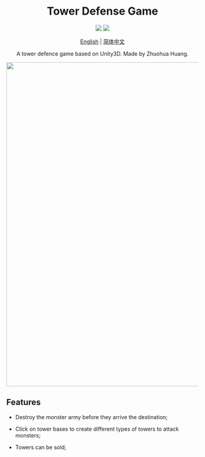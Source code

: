 # <div align="center">Tower Defense Game</div>
<div align="center">
<img src="https://img.shields.io/badge/build-passing-brightgreen"/>
<img src="https://img.shields.io/badge/Unity3D-2021.3.14f1-blue"/>
</div>
<div align="center">

  [English](README.md) | [简体中文](README.zh-CN.md)

A tower defence game based on Unity3D. Made by Zhuohua Huang.
    <p>
      <img width="850" src="https://user-images.githubusercontent.com/71301342/210209694-1ad91647-6377-4b7c-820e-5aaef8930e1d.png">
  </p>
</div>

## Features
* Destroy the monster army before they arrive the destination;
  
* Click on tower bases to create different types of towers to attack monsters;
  
* Towers can be sold;

